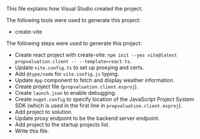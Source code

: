 This file explains how Visual Studio created the project.

The following tools were used to generate this project:
- create-vite

The following steps were used to generate this project:
- Create react project with create-vite: `npm init --yes vite@latest propvaluation.client -- --template=react-ts`.
- Update `vite.config.ts` to set up proxying and certs.
- Add `@type/node` for `vite.config.js` typing.
- Update `App` component to fetch and display weather information.
- Create project file (`propvaluation.client.esproj`).
- Create `launch.json` to enable debugging.
- Create `nuget.config` to specify location of the JavaScript Project System SDK (which is used in the first line in `propvaluation.client.esproj`).
- Add project to solution.
- Update proxy endpoint to be the backend server endpoint.
- Add project to the startup projects list.
- Write this file.
